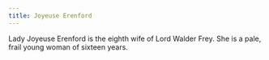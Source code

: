 ```yaml
---
title: Joyeuse Erenford
---
```


Lady Joyeuse Erenford is the eighth wife of Lord Walder Frey. She is a pale, frail young woman of sixteen years. 


